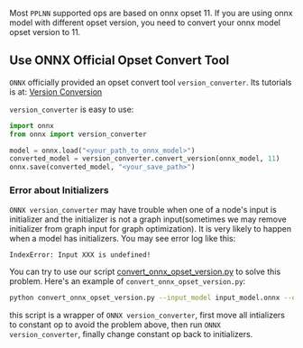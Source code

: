 Most `PPLNN` supported ops are based on onnx opset 11. If you are using onnx model with different opset version, you need to convert your onnx model opset version to 11.

## Use ONNX Official Opset Convert Tool

`ONNX` officially provided an opset convert tool `version_converter`. Its tutorials is at: [Version Conversion](https://github.com/onnx/tutorials/blob/master/tutorials/VersionConversion.md)

`version_converter` is easy to use:

```Python
import onnx
from onnx import version_converter

model = onnx.load("<your_path_to_onnx_model>")
converted_model = version_converter.convert_version(onnx_model, 11)
onnx.save(converted_model, "<your_save_path>")
```

### Error about Initializers

`ONNX version_converter` may have trouble when one of a node's input is initializer and the initializer is not a graph input(sometimes we may remove initializer from graph input for graph optimization). It is very likely to happen when a model has initializers. You may see error log like this:

```
IndexError: Input XXX is undefined!
```

You can try to use our script [convert_onnx_opset_version.py](../../tools/convert_onnx_opset_version.py) to solve this problem. Here's an example of `convert_onnx_opset_version.py`:

```Bash
python convert_onnx_opset_version.py --input_model input_model.onnx --output_model output_model.onnx --output_opset 11
```

this script is a wrapper of `ONNX version_converter`, first move all intializers to constant op to avoid the problem above, then run `ONNX version_converter`, finally change constant op back to initializers.
